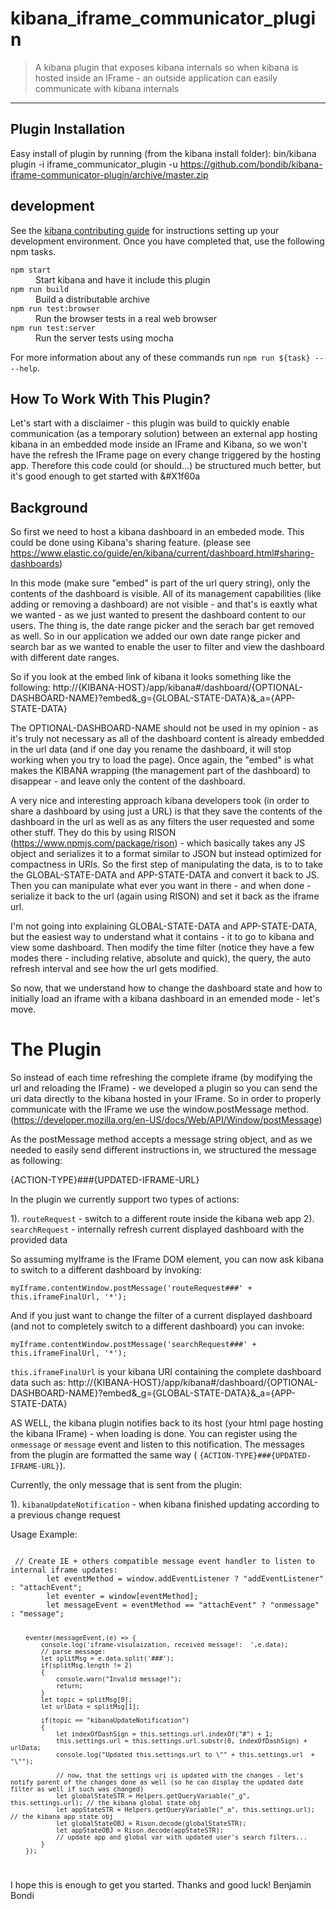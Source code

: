 # kibana_iframe_communicator_plugin

> A kibana plugin that exposes kibana internals so when kibana is hosted inside an IFrame - an outside application can easily communicate with kibana internals

---

## Plugin Installation

Easy install of plugin by running (from the kibana install folder):
bin/kibana plugin -i iframe_communicator_plugin -u https://github.com/bondib/kibana-iframe-communicator-plugin/archive/master.zip

## development

See the [kibana contributing guide](https://github.com/elastic/kibana/blob/master/CONTRIBUTING.md) for instructions setting up your development environment. Once you have completed that, use the following npm tasks.

<dl>
  <dt><code>npm start</code></dt>
  <dd>Start kibana and have it include this plugin</dd>

  <dt><code>npm run build</code></dt>
  <dd>Build a distributable archive</dd>

  <dt><code>npm run test:browser</code></dt>
  <dd>Run the browser tests in a real web browser</dd>

  <dt><code>npm run test:server</code></dt>
  <dd>Run the server tests using mocha</dd>
</dl>

For more information about any of these commands run `npm run ${task} -- --help`.


## How To Work With This Plugin?

Let's start with a disclaimer - this plugin was build to quickly enable communication (as a temporary solution) between an external app hosting kibana in an embedded mode inside an IFrame and Kibana, so we won't have the refresh the IFrame page on every change triggered by the hosting app. Therefore this code could (or should...) be structured much better, but it's good enough to get started with &#X1f60a


## Background

So first we need to host a kibana dashboard in an embeded mode. This could be done using Kibana's sharing feature. (please see https://www.elastic.co/guide/en/kibana/current/dashboard.html#sharing-dashboards)

In this mode (make sure "embed" is part of the url query string), only the contents of the dashboard is visible. All of its management capabilities (like adding or removing a dashboard) are not visible - and that's is eaxtly what we wanted - as we just wanted to present the dashboard content to our users.
The thing is, the date range picker and the serach bar get removed as well. So in our application we added our own date range picker and search bar as we wanted to enable the user to filter and view the dashboard with different date ranges.

So if you look at the embed link of kibana it looks something like the following:
http://{KIBANA-HOST}/app/kibana#/dashboard/{OPTIONAL-DASHBOARD-NAME}?embed&_g={GLOBAL-STATE-DATA}&_a={APP-STATE-DATA}

The OPTIONAL-DASHBOARD-NAME should not be used in my opinion - as it's truly not necessary as all of the dashboard content is already embedded in the url data (and if one day you rename the dashboard, it will stop working when you try to load the page).
Once again, the "embed" is what makes the KIBANA wrapping (the management part of the dashboard) to disappear - and leave only the content of the dashboard.

A very nice and interesting approach kibana developers took (in order to share a dashboard by using just a URL) is that they save the contents of the dashboard in the url as well as as any filters the user requested and some other stuff.
They do this by using RISON (https://www.npmjs.com/package/rison) - which basically takes any JS object and serializes it to a format similar to JSON but instead optimized for compactness in URIs.
So the first step of manipulating the data, is to to take the GLOBAL-STATE-DATA and APP-STATE-DATA and convert it back to JS.
Then you can manipulate what ever you want in there - and when done - serialize it back to the url (again using RISON) and set it back as the iframe url.

I'm not going into explaining GLOBAL-STATE-DATA and APP-STATE-DATA, but the easiest way to understand what it contains - it to go to kibana and view some dashboard.
Then modify the time filter (notice they have a few modes there - including relative, absolute and quick), the query, the auto refresh interval and see how the url gets modified.

So now, that we understand how to change the dashboard state and how to initially load an iframe with a kibana dashboard in an emended mode - let's move.


# The Plugin


So instead of each time refreshing the complete iframe (by modifying the url and reloading the IFrame) - we developed a plugin so you can send the uri data directly to the kibana hosted in your IFrame.
So in order to properly communicate with the IFrame we use the window.postMessage method. (https://developer.mozilla.org/en-US/docs/Web/API/Window/postMessage)


As the postMessage method accepts a message string object, and as we needed to easily send different instructions in, we structured the message as following:
 <dt>{ACTION-TYPE}###{UPDATED-IFRAME-URL}</dt>

In the plugin we currently support two types of actions:

1). <code>routeRequest</code> - switch to a different route inside the kibana web app
2). <code>searchRequest</code> - internally refresh current displayed dashboard with the provided data

So assuming myIframe is the IFrame DOM element, you can now ask kibana to switch to a different dashboard by invoking:

 <dt><code>myIframe.contentWindow.postMessage('routeRequest###' + this.iframeFinalUrl, '*');</code></dt>


And if you just want to change the filter of a current displayed dashboard (and not to completely switch to a different dashboard) you can invoke:

<dt><code>myIframe.contentWindow.postMessage('searchRequest###' + this.iframeFinalUrl, '*');</code></dt>

<code>this.iframeFinalUrl</code> is your kibana URI containing the complete dashboard data such as:
http://{KIBANA-HOST}/app/kibana#/dashboard/{OPTIONAL-DASHBOARD-NAME}?embed&_g={GLOBAL-STATE-DATA}&_a={APP-STATE-DATA}


AS WELL, the kibana plugin notifies back to its host (your html page hosting the kibana IFrame) - when loading is done.
You can register using the <code>onmessage</code> or <code>message</code> event and listen to this notification.
The messages from the plugin are formatted the same way ( <code>{ACTION-TYPE}###{UPDATED-IFRAME-URL}</code>).

Currently, the only message that is sent from the plugin:

1). <code>kibanaUpdateNotification</code> -  when kibana finished updating according to a previous change request


Usage Example:

<code>
 // Create IE + others compatible message event handler to listen to internal iframe updates:
        let eventMethod = window.addEventListener ? "addEventListener" : "attachEvent";
        let eventer = window[eventMethod];
        let messageEvent = eventMethod == "attachEvent" ? "onmessage" : "message";
        
        eventer(messageEvent,(e) => {
            console.log('iframe-visulaization, received message!:  ',e.data); 
            // parse message:     
            let splitMsg = e.data.split('###');
            if(splitMsg.length != 2)
            {
                console.warn("Invalid message!");
                return;
            }
            let topic = splitMsg[0];
            let urlData = splitMsg[1];  
            
            if(topic == "kibanaUpdateNotification")
            {
                let indexOfDashSign = this.settings.url.indexOf("#") + 1;
                this.settings.url = this.settings.url.substr(0, indexOfDashSign) + urlData;
                console.log("Updated this.settings.url to \"" + this.settings.url  + "\"");
                
                // now, that the settings uri is updated with the changes - let's notify parent of the changes done as well (so he can display the updated date filter as well if such was changed)                
                let globalStateSTR = Helpers.getQueryVariable("_g", this.settings.url); // the kibana global state obj
                let appStateSTR = Helpers.getQueryVariable("_a", this.settings.url);    // the kibana app state obj          
                let globalStateOBJ = Rison.decode(globalStateSTR);
                let appStateOBJ = Rison.decode(appStateSTR);
                // update app and global var with updated user's search filters...
            } 
        });
</code>



I hope this is enough to get you started.
Thanks and good luck!
Benjamin Bondi


